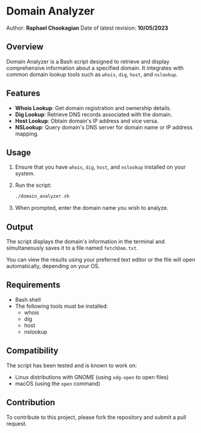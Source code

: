 # Domain Analyzer

Author: **Raphael Chookagian**
Date of latest revision: **10/05/2023**

## Overview

Domain Analyzer is a Bash script designed to retrieve and display comprehensive information about a specified domain. It integrates with common domain lookup tools such as `whois`, `dig`, `host`, and `nslookup`.

## Features

- **Whois Lookup**: Get domain registration and ownership details.
- **Dig Lookup**: Retrieve DNS records associated with the domain.
- **Host Lookup**: Obtain domain's IP address and vice versa.
- **NSLookup**: Query domain's DNS server for domain name or IP address mapping.

## Usage

1. Ensure that you have `whois`, `dig`, `host`, and `nslookup` installed on your system.
2. Run the script:

   ```bash
   ./domain_analyzer.sh
   ```

3. When prompted, enter the domain name you wish to analyze.

## Output

The script displays the domain's information in the terminal and simultaneously saves it to a file named `fetchDom.txt`.

You can view the results using your preferred text editor or the file will open automatically, depending on your OS.

## Requirements

- Bash shell
- The following tools must be installed:
  - whois
  - dig
  - host
  - nslookup

## Compatibility

The script has been tested and is known to work on:

- Linux distributions with GNOME (using `xdg-open` to open files)
- macOS (using the `open` command)

## Contribution

To contribute to this project, please fork the repository and submit a pull request.

